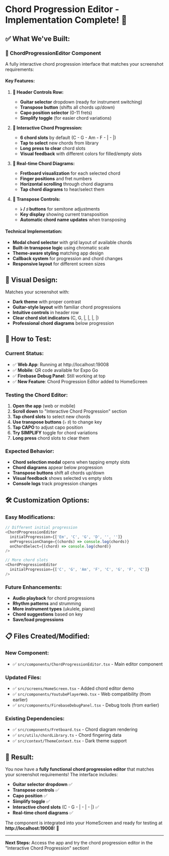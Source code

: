 # Chord Progression Editor - Implementation Complete! 🎸

## ✅ **What We've Built:**

### 🎯 **ChordProgressionEditor Component**

A fully interactive chord progression interface that matches your screenshot requirements:

#### **Key Features:**

1. **📱 Header Controls Row:**

   - **Guitar selector** dropdown (ready for instrument switching)
   - **Transpose button** (shifts all chords up/down)
   - **Capo position selector** (0-11 frets)
   - **Simplify toggle** (for easier chord variations)

2. **🎵 Interactive Chord Progression:**

   - **6 chord slots** by default (C - G - Am - F - | - |)
   - **Tap to select** new chords from library
   - **Long press to clear** chord slots
   - **Visual feedback** with different colors for filled/empty slots

3. **🎸 Real-time Chord Diagrams:**

   - **Fretboard visualization** for each selected chord
   - **Finger positions** and fret numbers
   - **Horizontal scrolling** through chord diagrams
   - **Tap chord diagrams** to hear/select them

4. **🎼 Transpose Controls:**
   - **♭ / ♯ buttons** for semitone adjustments
   - **Key display** showing current transposition
   - **Automatic chord name updates** when transposing

#### **Technical Implementation:**

- **Modal chord selector** with grid layout of available chords
- **Built-in transpose logic** using chromatic scale
- **Theme-aware styling** matching app design
- **Callback system** for progression and chord changes
- **Responsive layout** for different screen sizes

## 🎨 **Visual Design:**

Matches your screenshot with:

- **Dark theme** with proper contrast
- **Guitar-style layout** with familiar chord progressions
- **Intuitive controls** in header row
- **Clear chord slot indicators** (C, G, |, |, |, |)
- **Professional chord diagrams** below progression

## 🚀 **How to Test:**

### **Current Status:**

- ✅ **Web App**: Running at http://localhost:19008
- ✅ **Mobile**: QR code available for Expo Go
- ✅ **Firebase Debug Panel**: Still working at top
- ✅ **New Feature**: Chord Progression Editor added to HomeScreen

### **Testing the Chord Editor:**

1. **Open the app** (web or mobile)
2. **Scroll down** to "Interactive Chord Progression" section
3. **Tap chord slots** to select new chords
4. **Use transpose buttons** (♭ ♯) to change key
5. **Tap CAPO** to adjust capo position
6. **Try SIMPLIFY** toggle for chord variations
7. **Long press** chord slots to clear them

### **Expected Behavior:**

- **Chord selection modal** opens when tapping empty slots
- **Chord diagrams** appear below progression
- **Transpose buttons** shift all chords up/down
- **Visual feedback** shows selected vs empty slots
- **Console logs** track progression changes

## 🛠 **Customization Options:**

### **Easy Modifications:**

```typescript
// Different initial progression
<ChordProgressionEditor
  initialProgression={['Em', 'C', 'G', 'D', '', '']}
  onProgressionChange={(chords) => console.log(chords)}
  onChordSelect={(chord) => console.log(chord)}
/>

// More chord slots
<ChordProgressionEditor
  initialProgression={['C', 'G', 'Am', 'F', 'C', 'G', 'F', 'C']}
/>
```

### **Future Enhancements:**

- **Audio playback** for chord progressions
- **Rhythm patterns** and strumming
- **More instrument types** (ukulele, piano)
- **Chord suggestions** based on key
- **Save/load progressions**

## 📋 **Files Created/Modified:**

### **New Component:**

- ✅ `src/components/ChordProgressionEditor.tsx` - Main editor component

### **Updated Files:**

- ✅ `src/screens/HomeScreen.tsx` - Added chord editor demo
- ✅ `src/components/YoutubePlayerWeb.tsx` - Web compatibility (from earlier)
- ✅ `src/components/FirebaseDebugPanel.tsx` - Debug tools (from earlier)

### **Existing Dependencies:**

- ✅ `src/components/Fretboard.tsx` - Chord diagram rendering
- ✅ `src/utils/chordLibrary.ts` - Chord fingering data
- ✅ `src/context/ThemeContext.tsx` - Dark theme support

## 🎉 **Result:**

You now have a **fully functional chord progression editor** that matches your screenshot requirements! The interface includes:

- **Guitar selector dropdown** ✅
- **Transpose controls** ✅
- **Capo position** ✅
- **Simplify toggle** ✅
- **Interactive chord slots** (C - G - | - | - |) ✅
- **Real-time chord diagrams** ✅

The component is integrated into your HomeScreen and ready for testing at **http://localhost:19008**! 🚀

---

**Next Steps:** Access the app and try the chord progression editor in the "Interactive Chord Progression" section!
